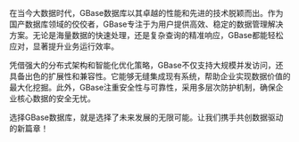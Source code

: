 在当今大数据时代，GBase数据库以其卓越的性能和先进的技术脱颖而出。作为国产数据库领域的佼佼者，GBase专注于为用户提供高效、稳定的数据管理解决方案。无论是海量数据的快速处理，还是复杂查询的精准响应，GBase都能轻松应对，显著提升业务运行效率。

凭借强大的分布式架构和智能化优化策略，GBase不仅支持大规模并发访问，还具备出色的扩展性和兼容性。它能够无缝集成现有系统，帮助企业实现数据价值的最大化挖掘。此外，GBase注重安全性与可靠性，采用多层次防护机制，确保企业核心数据的安全无忧。

选择GBase数据库，就是选择了未来发展的无限可能。让我们携手共创数据驱动的新篇章！